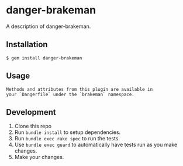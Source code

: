 # danger-brakeman

A description of danger-brakeman.

## Installation

    $ gem install danger-brakeman

## Usage

    Methods and attributes from this plugin are available in
    your `Dangerfile` under the `brakeman` namespace.

## Development

1. Clone this repo
2. Run `bundle install` to setup dependencies.
3. Run `bundle exec rake spec` to run the tests.
4. Use `bundle exec guard` to automatically have tests run as you make changes.
5. Make your changes.
